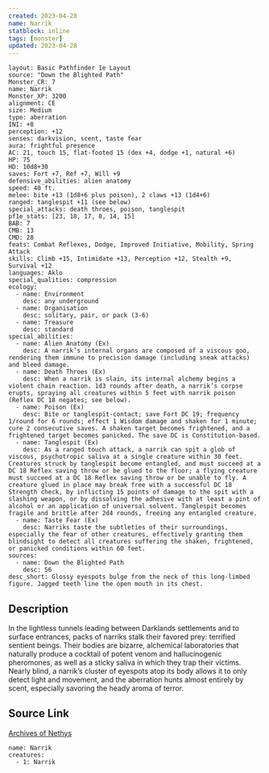 ```yaml
---
created: 2023-04-28
name: Narrik
statblock: inline
tags: [monster]
updated: 2023-04-28
---
```

```statblock
layout: Basic Pathfinder 1e Layout
source: "Down the Blighted Path"
Monster_CR: 7
name: Narrik
Monster_XP: 3200
alignment: CE
size: Medium
type: aberration
INI: +8
perception: +12
senses: darkvision, scent, taste fear
aura: frightful presence
AC: 21, touch 15, flat-footed 15 (dex +4, dodge +1, natural +6)
HP: 75
HD: 10d8+30
saves: Fort +7, Ref +7, Will +9
defensive_abilities: alien anatomy
speed: 40 ft.
melee: bite +13 (1d8+6 plus poison), 2 claws +13 (1d4+6)
ranged: tanglespit +11 (see below)
special_attacks: death throes, poison, tanglespit
pf1e_stats: [23, 18, 17, 8, 14, 15]
BAB: 7
CMB: 13
CMD: 28
feats: Combat Reflexes, Dodge, Improved Initiative, Mobility, Spring Attack
skills: Climb +15, Intimidate +13, Perception +12, Stealth +9, Survival +12
languages: Aklo
special_qualities: compression
ecology:
  - name: Environment
    desc: any underground
  - name: Organisation
    desc: solitary, pair, or pack (3-6)
  - name: Treasure
    desc: standard
special_abilities:
  - name: Alien Anatomy (Ex)
    desc: A narrik’s internal organs are composed of a viscous goo, rendering them immune to precision damage (including sneak attacks) and bleed damage.
  - name: Death Throes (Ex)
    desc: When a narrik is slain, its internal alchemy begins a violent chain reaction. 1d3 rounds after death, a narrik’s corpse erupts, spraying all creatures within 5 feet with narrik poison (Reflex DC 18 negates; see below).
  - name: Poison (Ex)
    desc: Bite or tanglespit-contact; save Fort DC 19; frequency 1/round for 6 rounds; effect 1 Wisdom damage and shaken for 1 minute; cure 2 consecutive saves. A shaken target becomes frightened, and a frightened target becomes panicked. The save DC is Constitution-based.
  - name: Tanglespit (Ex)
    desc: As a ranged touch attack, a narrik can spit a glob of viscous, psychotropic saliva at a single creature within 30 feet. Creatures struck by tanglespit become entangled, and must succeed at a DC 18 Reflex saving throw or be glued to the floor; a flying creature must succeed at a DC 18 Reflex saving throw or be unable to fly. A creature glued in place may break free with a successful DC 18 Strength check, by inflicting 15 points of damage to the spit with a slashing weapon, or by dissolving the adhesive with at least a pint of alcohol or an application of universal solvent. Tanglespit becomes fragile and brittle after 2d4 rounds, freeing any entangled creature.
  - name: Taste Fear (Ex)
    desc: Narriks taste the subtleties of their surroundings, especially the fear of other creatures, effectively granting them blindsight to detect all creatures suffering the shaken, frightened, or panicked conditions within 60 feet.
sources:
  - name: Down the Blighted Path
    desc: 56
desc_short: Glossy eyespots bulge from the neck of this long-limbed figure. Jagged teeth line the open mouth in its chest.
```
## Description
In the lightless tunnels leading between Darklands settlements and to surface entrances, packs of narriks stalk their favored prey: terrified sentient beings. Their bodies are bizarre, alchemical laboratories that naturally produce a cocktail of potent venom and hallucinogenic pheromones, as well as a sticky saliva in which they trap their victims. Nearly blind, a narrik’s cluster of eyespots atop its body allows it to only detect light and movement, and the aberration hunts almost entirely by scent, especially savoring the heady aroma of terror.
## Source Link
[Archives of Nethys](https://aonprd.com/MonsterDisplay.aspx?ItemName=Narrik)
```encounter-table
name: Narrik
creatures:
  - 1: Narrik
```
